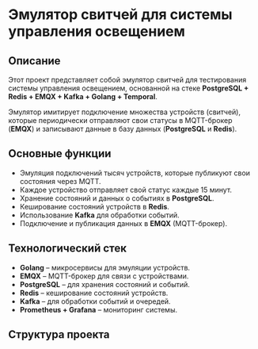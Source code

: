 # Эмулятор свитчей для системы управления освещением

## Описание
Этот проект представляет собой эмулятор свитчей для тестирования системы управления освещением, основанной на стеке **PostgreSQL + Redis + EMQX + Kafka + Golang + Temporal**.

Эмулятор имитирует подключение множества устройств (свитчей), которые периодически отправляют свои статусы в MQTT-брокер (**EMQX**) и записывают данные в базу данных (**PostgreSQL** и **Redis**).

## Основные функции
- Эмуляция подключений тысяч устройств, которые публикуют свои состояния через MQTT.
- Каждое устройство отправляет свой статус каждые 15 минут.
- Хранение состояний и данных о событиях в **PostgreSQL**.
- Кеширование состояний устройств в **Redis**.
- Использование **Kafka** для обработки событий.
- Подключение и публикация данных в **EMQX** (MQTT-брокер).

## Технологический стек
- **Golang** – микросервисы для эмуляции устройств.
- **EMQX** – MQTT-брокер для связи с устройствами.
- **PostgreSQL** – для хранения состояний и событий.
- **Redis** – кеширование состояний устройств.
- **Kafka** – для обработки событий и очередей.
- **Prometheus + Grafana** – мониторинг системы.

## Структура проекта
